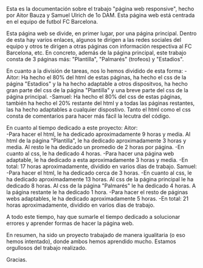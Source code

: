 Esta es la documentación sobre el trabajo "página web responsive", hecho por Aitor Bauza y Samuel Ulrich de 1o DAM. Esta página web está centrada en el equipo de futbol FC Barcelona.

Esta página web se divide, en primer lugar, por una página principal. Dentro de esta hay varios enlaces, algunos te dirigen a las redes sociales del equipo y otros te dirigen a otras páginas con información respectiva al FC Barcelona, etc.
En concreto, además de la página principal, este trabajo consta de 3 páginas más: "Plantilla", "Palmarés" (trofeos) y "Estadios".

En cuanto a la división de tareas, nos lo hemos dividido de esta forma:
-Aitor: Ha hecho el 80% del html de estas páginas, ha hecho el css de la página "Estadios" y la ha hecho adaptable a otros dispositvos, ha hecho gran parte del css de la página "Plantilla" y una breve parte del css de la página principal.
-Samuel: Ha hecho el 80% del css de estas páginas, también ha hecho el 20% restante del html y a todas las páginas restantes, las ha hecho adaptables a cualquier dispostivo.
Tanto el html como el css consta de comentarios para hacer más fácil la lecutra del código.

En cuanto al tiempo dedicado a este proyecto:
Aitor:  
-Para hacer el html, le ha dedicado aproximadamente 9 horas y media. Al html de la página "Plantilla", le ha dedicado aproximadamente 3 horas y media. Al resto le ha dedicado un promedio de 2 horas por página.
-En cuanto al css, le ha dedicado 4 horas.
-Para hacer una página web adaptable, le ha dedicado a esta aproximadamente 3 horas y media.
-En total: 17 horas aproximadamente, dividido en varios dias de trabajo.
Samuel:
-Para hacer el html, le ha dedicado cerca de 3 horas.
-En cuanto al css, le ha dedicado aproximadamente 13 horas. Al css de la página principal le ha dedicado 8 horas. Al css de la página "Palmarés" le ha dedicado 4 horas. A la página restante le ha dedicado 1 hora.
-Para hacer el resto de páginas webs adaptables, le ha dedicado aproximadamente 5 horas.
-En total: 21 horas aproximadamente, dividido en varios dias de trabajo.

A todo este tiempo, hay que sumarle el tiempo dedicado a solucionar errores y aprender formas de hacer la página web.

En resumen, ha sido un proyecto trabajado de manera igualitaria (o eso hemos intentado), donde ambos hemos aprendido mucho. Estamos orgullosos del trabajo realizado.

Gracias.
